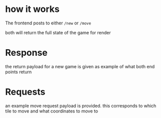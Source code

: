 # how it works

The frontend posts to either `/new` or `/move`

both will return the full state of the game for render

# Response
the return payload for a new game is given as example of what both end points return

# Requests
an example move request payload is provided. this corresponds to which tile to move and what coordinates to move to
